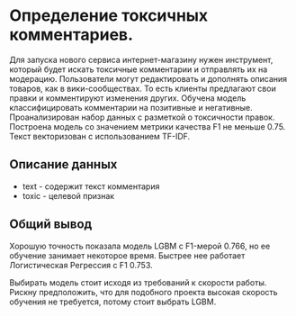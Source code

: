 # Определение токсичных комментариев.

Для запуска нового сервиса интернет-магазину нужен инструмент, который будет искать токсичные комментарии и отправлять их на модерацию. Пользователи могут редактировать и дополнять описания товаров, как в вики-сообществах. То есть клиенты предлагают свои правки и комментируют изменения других. 
Обучена модель классифицировать комментарии на позитивные и негативные. Проанализирован набор данных с разметкой о токсичности правок.
Построена модель со значением метрики качества F1 не меньше 0.75.
Текст векторизован с использованием TF-IDF.

## Описание данных

- text - содержит текст комментария
- toxic - целевой признак


## Общий вывод
Хорошую точность показала модель LGBM с F1-мерой 0.766, но ее обучение занимает некоторое время. Быстрее нее работает Логистическая Регрессия с F1 0.753.

Выбирать модель стоит исходя из требований к скорости работы. Рискну предположить, что для подобного проекта высокая скорость обучения не требуется, потому стоит выбрать LGBM.
